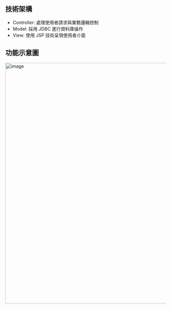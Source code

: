 ## 技術架構

- Controller: 處理使用者請求與業務邏輯控制
- Model: 採用 JDBC 進行資料庫操作
- View: 使用 JSP 技術呈現使用者介面

## 功能示意圖
<img width="1633" height="754" alt="image" src="https://github.com/user-attachments/assets/f97f1af9-541b-4739-a086-d4366e42088b" />

